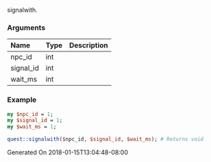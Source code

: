 signalwith.
### Arguments
**Name**|**Type**|**Description**
:---|:---|:---
npc_id|int|
signal_id|int|
wait_ms|int|

### Example

```perl
my $npc_id = 1;
my $signal_id = 1;
my $wait_ms = 1;

quest::signalwith($npc_id, $signal_id, $wait_ms); # Returns void
```


Generated On 2018-01-15T13:04:48-08:00